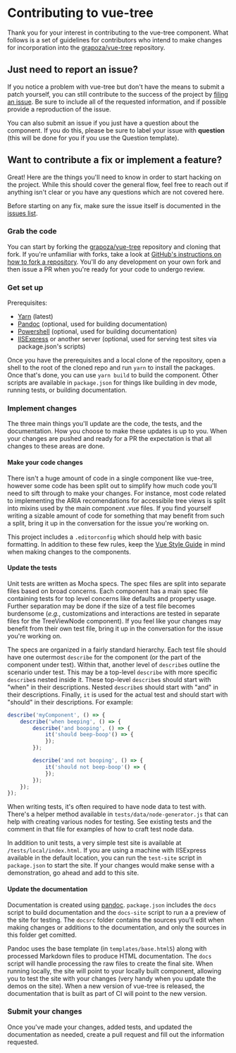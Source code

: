 # Contributing to vue-tree

Thank you for your interest in contributing to the vue-tree component. What follows is a set of guidelines for contributors who intend to make changes for incorporation into the [grapoza/vue-tree](https://github.com/grapoza/vue-tree) repository.

## Just need to report an issue?

If you notice a problem with vue-tree but don't have the means to submit a patch yourself, you can still contribute to the success of the project by [filing an issue](https://github.com/grapoza/vue-tree/issues). Be sure to include all of the requested information, and if possible provide a reproduction of the issue.

You can also submit an issue if you just have a question about the component. If you do this, please be sure to label your issue with **question** (this will be done for you if you use the Question template).

## Want to contribute a fix or implement a feature?

Great! Here are the things you'll need to know in order to start hacking on the project. While this should cover the general flow, feel free to reach out if anything isn't clear or  you have any questions which are not covered here.

Before starting on any fix, make sure the issue itself is documented in the [issues list](https://github.com/grapoza/vue-tree/issues).

### Grab the code

You can start by forking the [grapoza/vue-tree](https://github.com/grapoza/vue-tree) repository and cloning that fork. If you're unfamiliar with forks, take a look at [GitHub's instructions on how to fork a repository](https://help.github.com/articles/fork-a-repo/). You'll do any development on your own fork and then issue a PR when you're ready for your code to undergo review.

### Get set up

Prerequisites:

- [Yarn](https://yarnpkg.com/) (latest)
- [Pandoc](https://pandoc.org/) (optional, used for building documentation)
- [Powershell](https://docs.microsoft.com/en-us/powershell/scripting/overview) (optional, used for building documentation)
- [IISExpress](https://docs.microsoft.com/en-us/iis/extensions/introduction-to-iis-express/iis-express-overview) or another server (optional, used for serving test sites via package.json's scripts)

Once you have the prerequisites and a local clone of the repository, open a shell to the root of the cloned repo and run `yarn` to install the packages. Once that's done, you can use `yarn build` to build the component. Other scripts are available in `package.json` for things like building in dev mode, running tests, or building documentation.

### Implement changes

The three main things you'll update are the code, the tests, and the documentation. How you choose to make these updates is up to you. When your changes are pushed and ready for a PR the expectation is that all changes to these areas are done.

#### Make your code changes

There isn't a huge amount of code in a single component like vue-tree, however some code has been split out to simplify how much code you'll need to sift through to make your changes. For instance, most code related to implementing the ARIA recomendations for accessibile tree views is split into mixins used by the main component .vue files. If you find yourself writing a sizable amount of code for something that may benefit from such a split, bring it up in the conversation for the issue you're working on.

This project includes a `.editorconfig` which should help with basic formatting. In addition to these few rules, keep the [Vue Style Guide](https://vuejs.org/v2/style-guide/) in mind when making changes to the components.

#### Update the tests

Unit tests are written as Mocha specs. The spec files are split into separate files based on broad concerns. Each component has a main spec file containing tests for top level concerns like defaults and property usage. Further separation may be done if the size of a test file becomes burdensome (_e.g._, customizations and interactions are tested in separate files for the TreeViewNode component). If you feel like your changes may benefit from their own test file, bring it up in the conversation for the issue you're working on.

The specs are organized in a fairly standard hierarchy. Each test file should have one outermost `describe` for the component (or the part of the component under test). Within that, another level of `describe`s outline the scenario under test. This may be a top-level `describe` with more specific `describe`s nested inside it. These top-level `describe`s should start with "when" in their descriptions. Nested `describe`s should start with "and" in their descriptions. Finally, `it` is used for the actual test and should start with "should" in their descriptions. For example:

```javascript
describe('myComponent', () => {
    describe('when beeping', () => {
        describe('and booping', () => {
            it('should beep-boop'() => {
            });
        });

        describe('and not booping', () => {
            it('should not beep-boop'() => {
            });
        });
    });
});
```

When writing tests, it's often required to have node data to test with. There's a helper method available in `tests/data/node-generator.js` that can help with creating various nodes for testing. See existing tests and the comment in that file for examples of how to craft test node data.

In addition to unit tests, a very simple test site is available at `/tests/local/index.html`. If you are using a machine with IISExpress available in the default location, you can run the `test-site` script in `package.json` to start the site. If your changes would make sense with a demonstration, go ahead and add to this site.

#### Update the documentation

Documentation is created using [pandoc](https://pandoc.org/). `package.json` includes the `docs` script to build documentation and the `docs-site` script to run a a preview of the site for testing. The `docsrc` folder contains the sources you'll edit when making changes or additions to the documentation, and only the sources in this folder get comitted.

Pandoc uses the base template (in `templates/base.html5`) along with processed Markdown files to produce HTML documentation. The `docs` script will handle processing the raw files to create the final site. When running locally, the site will point to your locally built component, allowing you to test the site with your changes (very handy when you update the demos on the site). When a new version of vue-tree is released, the documentation that is built as part of CI will point to the new version.

### Submit your changes

Once you've made your changes, added tests, and updated the documentation as needed, create a pull request and fill out the information requested.
